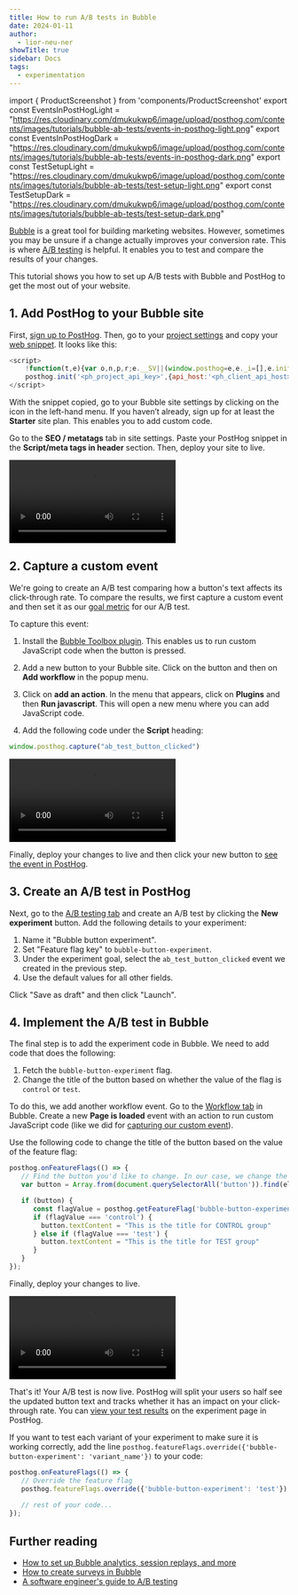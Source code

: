 ```yaml
---
title: How to run A/B tests in Bubble
date: 2024-01-11
author:
  - lior-neu-ner
showTitle: true
sidebar: Docs
tags:
  - experimentation
---
```


import { ProductScreenshot } from 'components/ProductScreenshot'
export const EventsInPostHogLight = "https://res.cloudinary.com/dmukukwp6/image/upload/posthog.com/contents/images/tutorials/bubble-ab-tests/events-in-posthog-light.png"
export const EventsInPostHogDark = "https://res.cloudinary.com/dmukukwp6/image/upload/posthog.com/contents/images/tutorials/bubble-ab-tests/events-in-posthog-dark.png"
export const TestSetupLight = "https://res.cloudinary.com/dmukukwp6/image/upload/posthog.com/contents/images/tutorials/bubble-ab-tests/test-setup-light.png"
export const TestSetupDark = "https://res.cloudinary.com/dmukukwp6/image/upload/posthog.com/contents/images/tutorials/bubble-ab-tests/test-setup-dark.png"

[Bubble](https://bubble.io/) is a great tool for building marketing websites. However, sometimes you may be unsure if a change actually improves your conversion rate. This is where [A/B testing](/experiments) is helpful. It enables you to test and compare the results of your changes.

This tutorial shows you how to set up A/B tests with Bubble and PostHog to get the most out of your website.

## 1. Add PostHog to your Bubble site

First, [sign up to PostHog](https://us.posthog.com/signup). Then, go to your [project settings](https://us.posthog.com/settings/project) and copy your [web snippet](https://us.posthog.com/settings/project-details#snippet). It looks like this:

```js
<script>
    !function(t,e){var o,n,p,r;e.__SV||(window.posthog=e,e._i=[],e.init=function(i,s,a){function g(t,e){var o=e.split(".");2==o.length&&(t=t[o[0]],e=o[1]),t[e]=function(){t.push([e].concat(Array.prototype.slice.call(arguments,0)))}}(p=t.createElement("script")).type="text/javascript",p.crossOrigin="anonymous",p.async=!0,p.src=s.api_host+"/static/array.js",(r=t.getElementsByTagName("script")[0]).parentNode.insertBefore(p,r);var u=e;for(void 0!==a?u=e[a]=[]:a="posthog",u.people=u.people||[],u.toString=function(t){var e="posthog";return"posthog"!==a&&(e+="."+a),t||(e+=" (stub)"),e},u.people.toString=function(){return u.toString(1)+".people (stub)"},o="capture identify alias people.set people.set_once set_config register register_once unregister opt_out_capturing has_opted_out_capturing opt_in_capturing reset isFeatureEnabled onFeatureFlags getFeatureFlag getFeatureFlagPayload reloadFeatureFlags group updateEarlyAccessFeatureEnrollment getEarlyAccessFeatures getActiveMatchingSurveys getSurveys getNextSurveyStep onSessionId".split(" "),n=0;n<o.length;n++)g(u,o[n]);e._i.push([i,s,a])},e.__SV=1)}(document,window.posthog||[]);
    posthog.init('<ph_project_api_key>',{api_host:'<ph_client_api_host>'})
</script>
```

With the snippet copied, go to your Bubble site settings by clicking on the icon in the left-hand menu. If you haven’t already, sign up for at least the **Starter** site plan. This enables you to add custom code.

Go to the **SEO / metatags** tab in site settings. Paste your PostHog snippet in the **Script/meta tags in header** section. Then, deploy your site to live.

![How to add PostHog to Bubble](https://res.cloudinary.com/dmukukwp6/video/upload/v1710055416/posthog.com/contents/images/tutorials/bubble-ab-tests/adding-posthog.mp4)

## 2. Capture a custom event

We're going to create an A/B test comparing how a button's text affects its click-through rate. To compare the results, we first capture a custom event and then set it as our [goal metric](/product-engineers/ab-testing-guide-for-engineers#1-a-clear-measurable-goal) for our A/B test. 

To capture this event:

1. Install the [Bubble Toolbox plugin](https://bubble.io/plugin/toolbox-1488796042609x768734193128308700). This enables us to run custom JavaScript code when the button is pressed.

2. Add a new button to your Bubble site. Click on the button and then on **Add workflow** in the popup menu.

3. Click on **add an action**. In the menu that appears, click on **Plugins** and then **Run javascript**. This will open a new menu where you can add JavaScript code.

4. Add the following code under the **Script** heading:

```js
window.posthog.capture("ab_test_button_clicked")
```

![Capture custom event in Bubble](https://res.cloudinary.com/dmukukwp6/video/upload/v1710055416/posthog.com/contents/images/tutorials/bubble-ab-tests/capture-custom-event.mp4)

Finally, deploy your changes to live and then click your new button to [see the event in PostHog](https://us.posthog.com/events).

<ProductScreenshot
  imageLight={EventsInPostHogLight} 
  imageDark={EventsInPostHogDark} 
  alt="Events captured in PostHog" 
  classes="rounded"
/>

## 3. Create an A/B test in PostHog

Next, go to the [A/B testing tab](https://us.posthog.com/experiments) and create an A/B test by clicking the **New experiment** button. Add the following details to your experiment:

1. Name it "Bubble button experiment".
2. Set "Feature flag key" to `bubble-button-experiment`.
3. Under the experiment goal, select the `ab_test_button_clicked` event we created in the previous step.
4. Use the default values for all other fields.

Click "Save as draft" and then click "Launch".

<ProductScreenshot
  imageLight={TestSetupLight} 
  imageDark={TestSetupDark} 
  alt="Experiment setup in PostHog" 
  classes="rounded"
/>

## 4. Implement the A/B test in Bubble

The final step is to add the experiment code in Bubble. We need to add code that does the following:

1. Fetch the `bubble-button-experiment` flag.
2. Change the title of the button based on whether the value of the flag is `control` or `test`.

To do this, we add another workflow event. Go to the [Workflow tab](https://manual.bubble.io/help-guides/getting-started/navigating-the-bubble-editor/tabs-and-sections/workflow-tab) in Bubble. Create a new **Page is loaded** event with an action to run custom JavaScript code (like we did for [capturing our custom event](#2-capture-a-custom-event)). 

Use the following code to change the title of the button based on the value of the feature flag:

```js
posthog.onFeatureFlags(() => {
   // Find the button you'd like to change. In our case, we change the text of the "Sign Up" button
   var button = Array.from(document.querySelectorAll('button')).find(el => el.textContent === 'Sign Up');

   if (button) {
      const flagValue = posthog.getFeatureFlag('bubble-button-experiment')
      if (flagValue === 'control') {
        button.textContent = "This is the title for CONTROL group"
      } else if (flagValue === 'test') {
        button.textContent = "This is the title for TEST group"
      }
   }
});    
```

Finally, deploy your changes to live.

![Add script in Framer](https://res.cloudinary.com/dmukukwp6/video/upload/v1710055416/posthog.com/contents/images/tutorials/bubble-ab-tests/add-flag-code.mp4)

That's it! Your A/B test is now live. PostHog will split your users so half see the updated button text and tracks whether it has an impact on your click-through rate. You can [view your test results](/docs/experiments/testing-and-launching#viewing-experiment-results) on the experiment page in PostHog.

If you want to test each variant of your experiment to make sure it is working correctly, add the line `posthog.featureFlags.override({'bubble-button-experiment': 'variant_name'})` to your code:

```js
posthog.onFeatureFlags(() => {
   // Override the feature flag
   posthog.featureFlags.override({'bubble-button-experiment': 'test'}) // or 'control' 
       
   // rest of your code...
});    
```

## Further reading

- [How to set up Bubble analytics, session replays, and more](/tutorials/bubble-analytics)
- [How to create surveys in Bubble](/tutorials/bubble-surveys)
- [A software engineer's guide to A/B testing](/product-engineers/ab-testing-guide-for-engineers)

<NewsletterForm />